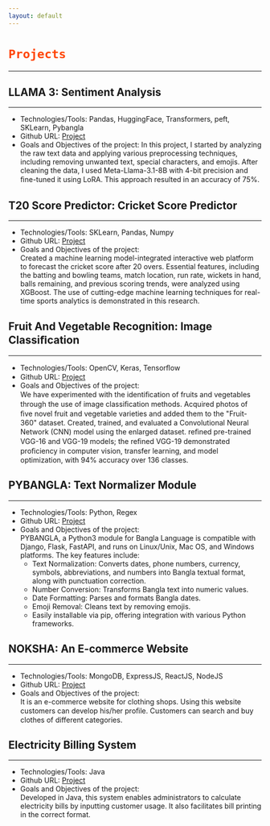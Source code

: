 ```yaml
---
layout: default
---
```


<h1><code style="color: orangered">Projects</code></h1>

---
## LLAMA 3: Sentiment Analysis
---
* Technologies/Tools: Pandas, HuggingFace, Transformers, peft, SKLearn, Pybangla
* Github URL: [Project](https://github.com/ud0y/Sentiment-Analysis-using-LLM)
* Goals and Objectives of the project: In this project, I started by analyzing the raw text data and applying various preprocessing techniques, including removing unwanted text, special characters, and emojis. After cleaning the data, I used Meta-Llama-3.1-8B with 4-bit precision and ﬁne-tuned it using LoRA. This approach resulted in an accuracy of 75%.


## T20 Score Predictor: Cricket Score Predictor
---

* Technologies/Tools: SKLearn, Pandas, Numpy
* Github URL: [Project](https://github.com/ud0y/T20_Score_Prediction)
* Goals and Objectives of the project: <br>
    Created a machine learning model-integrated interactive web platform to forecast the cricket score after 20 overs. Essential features, including the batting and bowling teams, match location, run rate, wickets in hand, balls remaining, and previous scoring trends, were analyzed using XGBoost. The use of cutting-edge machine learning techniques for real-time sports analytics is demonstrated in this research.

## Fruit And Vegetable Recognition: Image Classiﬁcation
---

* Technologies/Tools: OpenCV, Keras, Tensorﬂow
* Github URL: [Project](https://github.com/ud0y/Fruit-and-vegetable-recognition)
* Goals and Objectives of the project: <br>
    We have experimented with the identiﬁcation of fruits and vegetables through the use of image classiﬁcation methods. Acquired photos of ﬁve novel fruit and vegetable varieties and added them to the "Fruit-360" dataset. Created, trained, and evaluated a Convolutional Neural Network (CNN) model using the enlarged dataset. reﬁned pre-trained VGG-16 and VGG-19 models; the reﬁned VGG-19 demonstrated proﬁciency in computer vision, transfer learning, and model optimization, with 94% accuracy over 136 classes.

## PYBANGLA: Text Normalizer Module
---

* Technologies/Tools: Python, Regex
* Github URL: [Project](https://github.com/saiful9379/pybangla)
* Goals and Objectives of the project: <br>
    PYBANGLA, a Python3 module for Bangla Language is compatible with Django, Flask, FastAPI, and runs on Linux/Unix, Mac OS, and Windows platforms. The key features include:
    - Text Normalization: Converts dates, phone numbers, currency, symbols, abbreviations, and numbers into Bangla textual format, along with punctuation correction.
    - Number Conversion: Transforms Bangla text into numeric values.
    - Date Formatting: Parses and formats Bangla dates.
    - Emoji Removal: Cleans text by removing emojis.
    - Easily installable via pip, offering integration with various Python frameworks.

## NOKSHA: An E-commerce Website
---

* Technologies/Tools: MongoDB, ExpressJS, ReactJS, NodeJS
* Github URL: [Project](https://github.com/ud0y/noksha-react)
* Goals and Objectives of the project: <br>
    It is an e-commerce website for clothing shops. Using this website customers can develop his/her proﬁle. Customers can search and buy clothes of different categories.

## Electricity Billing System
---

* Technologies/Tools: Java
* Github URL: [Project](https://github.com/ud0y/Electricity-Billing-System)
* Goals and Objectives of the project: <br>
    Developed in Java, this system enables administrators to calculate electricity bills by inputting customer usage. It also facilitates bill printing in the correct format.